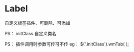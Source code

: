# Label
自定义标签插件、可删除、可添加

<!--<div class="initClass tab-box clearfix">
    <div class="tab-view fl clearfix"> </div>
    <div class="tab-add fl">
        <div class="line line1"></div>
        <div class="line line2"></div>
    </div>
    <div class="tab-alert">
        <div class="tab-alert-view clearfix">
            <input class="tab-input fl" type="text" value="" placeholder="请输入标签名">
            <input class="tab-submit fl" type="submit" value="确定">
        </div>
    </div>
</div>-->

PS：
initClass 自定义类名

<script>
    var arr = ['标签一', '标签二'];
    $('.initClass').wmTab( arr );
</script>

PS：
插件调用时参数可传可不传
eg：
$('.initClass').wmTab(  );
